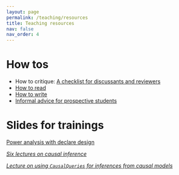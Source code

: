```yaml
---
layout: page
permalink: /teaching/resources
title: Teaching resources
nav: false
nav_order: 4
---
```


# How tos

* How to critique: <a href="/teaching/how-to-critique">A checklist for discussants and reviewers</a>
* <a href="/teaching/how-to-read">How to read</a>
* <a href="/teaching/how-to-write">How to write</a>
* <a href="/teaching/applying-for-a-phd">Informal advice for prospective students</a>


# Slides for trainings

<a href="{{'slides/202211_declaredesign_and_power.html' | relative_url}}" rel="noopener noreferrer"> <i class="fa-solid fa-presentation-screen"></i> Power analysis with declare design</a> 

<i class="fa-solid fa-presentation-screen">

<a href="{{'slides/201705_lectures_on_causal_inference.pdf' | relative_url}}" rel="noopener noreferrer"> <i class="fa-solid fa-presentation-screen"></i> Six lectures on causal inference</a> 


<a href="{{'slides/202105_causalqueries.pdf' | relative_url}}"  rel="noopener noreferrer"> <i class="fa-solid fa-presentation-screen"></i>Lecture on using `CausalQueries` for inferences from causal models</a> 

